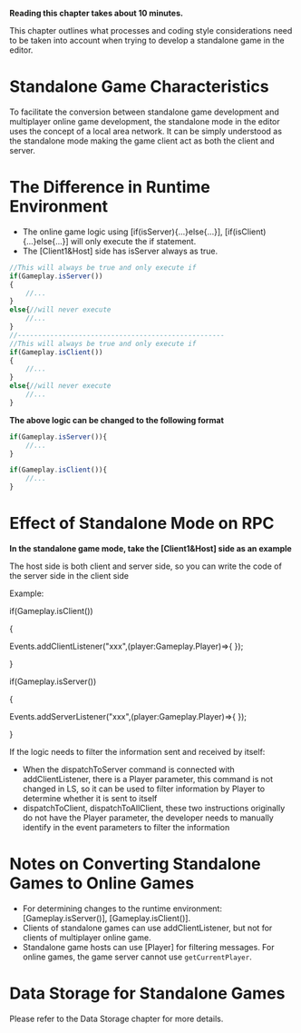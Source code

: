 **Reading this chapter takes about 10 minutes.**

This chapter outlines what processes and coding style considerations need to be taken into account when trying to develop a standalone game in the editor.

# Standalone Game Characteristics 

To facilitate the conversion between standalone game development and multiplayer online game development, the standalone mode in the editor uses the concept of a local area network. It can be simply understood as the standalone mode making the game client act as both the client and server.

# The Difference in Runtime Environment

- The online game logic using [if(isServer){...}else{...}], [if(isClient){...}else{...}] will only execute the if statement.
- The [Client1&Host] side has isServer always as true.

```TypeScript
//This will always be true and only execute if
if(Gameplay.isServer())
{
    //...
}
else{//will never execute
    //...
}
//---------------------------------------------------
//This will always be true and only execute if
if(Gameplay.isClient())
{
    //...
}
else{//will never execute
    //...
}
```

**The above logic can be changed to the following format**

```TypeScript
if(Gameplay.isServer()){
    //...
}

if(Gameplay.isClient()){
    //...
}
```

# Effect of Standalone Mode on RPC

**In the standalone game mode, take the [Client1&Host] side as an example**

The host side is both client and server side, so you can write the code of the server side in the client side

Example:

if(Gameplay.isClient())

{

Events.addClientListener("xxx",(player:Gameplay.Player)=>{ });

}

if(Gameplay.isServer())

{

Events.addServerListener("xxx",(player:Gameplay.Player)=>{ });

}

If the logic needs to filter the information sent and received by itself:

- When the dispatchToServer command is connected with addClientListener, there is a Player parameter, this command is not changed in LS, so it can be used to filter information by Player to determine whether it is sent to itself
- dispatchToClient, dispatchToAllClient, these two instructions originally do not have the Player parameter, the developer needs to manually identify in the event parameters to filter the information

# Notes on Converting Standalone Games to Online Games

- For determining changes to the runtime environment: [Gameplay.isServer()], [Gameplay.isClient()].
- Clients of standalone games can use addClientListener, but not for clients of multiplayer online game.
- Standalone game hosts can use [Player] for filtering messages. For online games, the game server cannot use `getCurrentPlayer`.

# Data Storage for Standalone Games

Please refer to the Data Storage chapter for more details.